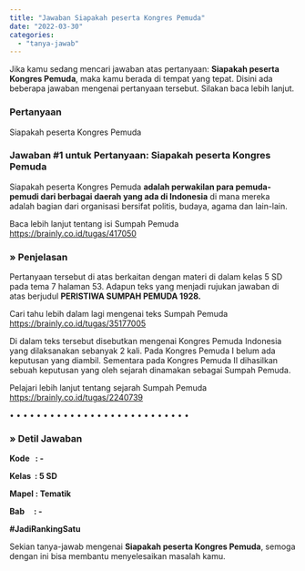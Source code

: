 ```yaml
---
title: "Jawaban Siapakah peserta Kongres Pemuda​"
date: "2022-03-30"
categories: 
  - "tanya-jawab"
---
```


Jika kamu sedang mencari jawaban atas pertanyaan: **Siapakah peserta Kongres Pemuda​**, maka kamu berada di tempat yang tepat. Disini ada beberapa jawaban mengenai pertanyaan tersebut. Silakan baca lebih lanjut.

### Pertanyaan

Siapakah peserta Kongres Pemuda​

### Jawaban #1 untuk Pertanyaan: Siapakah peserta Kongres Pemuda​

Siapakah peserta Kongres Pemuda **adalah perwakilan para pemuda-pemudi dari berbagai daerah yang ada di Indonesia** di mana mereka adalah bagian dari organisasi bersifat politis, budaya, agama dan lain-lain.

Baca lebih lanjut tentang isi Sumpah Pemuda https://brainly.co.id/tugas/417050

### » Penjelasan

Pertanyaan tersebut di atas berkaitan dengan materi di dalam kelas 5 SD pada tema 7 halaman 53. Adapun teks yang menjadi rujukan jawaban di atas berjudul **PERISTIWA SUMPAH PEMUDA 1928.**

Cari tahu lebih dalam lagi mengenai teks Sumpah Pemuda https://brainly.co.id/tugas/35177005

Di dalam teks tersebut disebutkan mengenai Kongres Pemuda Indonesia yang dilaksanakan sebanyak 2 kali. Pada Kongres Pemuda I belum ada keputusan yang diambil. Sementara pada Kongres Pemuda II dihasilkan sebuah keputusan yang oleh sejarah dinamakan sebagai Sumpah Pemuda.

Pelajari lebih lanjut tentang sejarah Sumpah Pemuda https://brainly.co.id/tugas/2240739

• • • • • • • • • • • • • • • • • • • • • • • • • • •

### » Detil Jawaban

**Kode   : -**

**Kelas  : 5 SD**

**Mapel : Tematik**

**Bab     : -**

**#JadiRankingSatu**

Sekian tanya-jawab mengenai **Siapakah peserta Kongres Pemuda​**, semoga dengan ini bisa membantu menyelesaikan masalah kamu.
